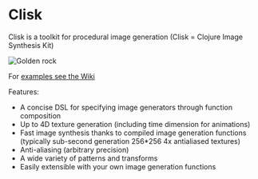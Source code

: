 # Clisk


Clisk is a toolkit for procedural image generation (Clisk = Clojure Image Synthesis Kit)

![Golden rock](https://raw.github.com/wiki/mikera/clisk/images/GoldRock.png)

For [examples see the Wiki](https://github.com/mikera/clisk/wiki)

Features:

* A concise DSL for specifying image generators through function composition
* Up to 4D texture generation (including time dimension for animations) 
* Fast image synthesis thanks to compiled image generation functions (typically sub-second generation 256*256 4x antialiased textures)
* Anti-aliasing (arbitrary precision)
* A wide variety of patterns and transforms
* Easily extensible with your own image generation functions

